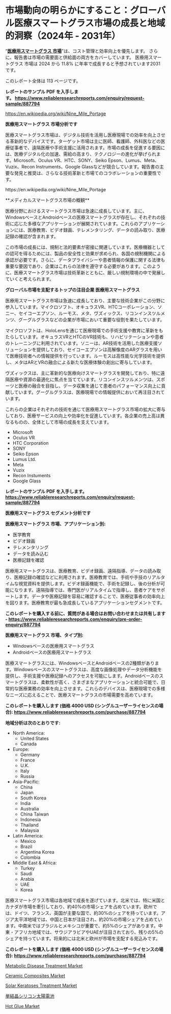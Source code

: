<p><h1>市場動向の明らかにすること：グローバル医療スマートグラス市場の成長と地域的洞察（2024年 - 2031年）</h1></p><p>&ldquo;<strong><a href="https://www.reliableresearchreports.com/medical-smart-glasses-r887794?utm_campaign=110&utm_medium=9&utm_source=Github&utm_content=ia&utm_term=13112024&utm_id=medical-smart-glasses">医療用スマートグラス 市場</a></strong>&rdquo;は、コスト管理と効率向上を優先します。 さらに、報告書は市場の需要面と供給面の両方をカバーしています。 医療用スマートグラス 市場は 2024 から 11.8% に年率で成長すると予想されています2031 です。</p>
<p>このレポート全体は 113 ページです。</p>
<p><strong>レポートのサンプル PDF を入手します。&nbsp;<a href="https://www.reliableresearchreports.com/enquiry/request-sample/887794?utm_campaign=110&utm_medium=9&utm_source=Github&utm_content=ia&utm_term=13112024&utm_id=medical-smart-glasses">https://www.reliableresearchreports.com/enquiry/request-sample/887794</a></strong></p>
<p><a href="https://en.wikipedia.org/wiki/Nine_Mile_Portage?utm_campaign=110&utm_medium=9&utm_source=Github&utm_content=ia&utm_term=13112024&utm_id=medical-smart-glasses">https://en.wikipedia.org/wiki/Nine_Mile_Portage</a></p>
<p><strong>医療用スマートグラス 市場分析です</strong></p>
<p><p>医療スマートグラス市場は、デジタル技術を活用し医療現場での効率を向上させる革新的なデバイスです。ターゲット市場は主に医師、看護師、外科医などの医療従事者で、遠隔医療や手術支援に活用されます。市場の成長を促進する要因には、医療デジタル化の加速、需給の高まり、テクノロジーの進化が挙げられます。Microsoft、Oculus VR、HTC、SONY、Seiko Epson、Lumus、Meta、Vuzix、Recon Instruments、Google Glassなどが競合しています。報告書の主要な発見と推奨は、さらなる技術革新と市場てのコラボレーションの重要性です。</p></p>
<p>https://en.wikipedia.org/wiki/Nine_Mile_Portage</p>
<p><p>**メディカルスマートグラス市場の概観**</p><p>医療分野におけるスマートグラス市場は急速に成長しています。主に、WindowsベースとAndroidベースの医療スマートグラスが存在し、それぞれの技術に応じた多様なアプリケーションが展開されています。これらのアプリケーションには、医療教育、ビデオ録画、テレメンタリング、データの読み取り、医療記録の確認が含まれます。</p><p>この市場の成長には、規制と法的要素が密接に関連しています。医療機器としての認可を得るためには、製品の安全性と効果が求められ、各国の規制機関による承認が必要です。さらに、データプライバシーや患者情報の保護に関する法律も重要な要因であり、企業はこれらの法律を遵守する必要があります。このように、医療スマートグラス市場は技術革新とともに、厳しい規制環境の中で発展していくと考えられます。</p></p>
<p><strong>グローバル市場を支配するトップの注目企業 医療用スマートグラス</strong></p>
<p><p>医療用スマートグラス市場は急速に成長しており、主要な技術企業がこの分野に参入しています。マイクロソフト、オキュラスVR、HTCコーポレーション、ソニー、セイコーエプソン、ルーモス、メタ、ヴズィックス、リコンインスツルメンツ、グーグルグラスなどの企業が市場において重要な役割を果たしています。</p><p>マイクロソフトは、HoloLensを通じて医療現場での手術支援や教育に革新をもたらしています。オキュラスVRとHTCのVR技術も、リハビリテーションや患者のトレーニングに利用されています。ソニーは、AR技術を活用した医療支援ソリューションを提供しており、セイコーエプソンは高解像度のARグラスを用いて医療技術者への情報提供を行っています。ルーモスは高性能な光学技術を提供し、メタはARとVRの融合による新たな医療体験の創出に寄与しています。</p><p>ヴズィックスは、主に革新的な医療向けスマートグラスを開発しており、特に遠隔医療や資源の最適化に焦点を当てています。リコンインスツルメンツは、スポーツと医療の融合を目指し、データ収集を通じて患者のパフォーマンス向上に貢献しています。グーグルグラスは、医療現場での情報提供において再注目されています。</p><p>これらの企業はそれぞれの技術を通じて医療用スマートグラス市場の拡大に寄与しており、医療サービスの向上や効率化を促進しています。各企業の売上高は異なるものの、全体として市場の成長を支えています。</p></p>
<p><ul><li>Microsoft</li><li>Oculus VR</li><li>HTC Corporation</li><li>SONY</li><li>Seiko Epson</li><li>Lumus Ltd.</li><li>Meta</li><li>Vuzix</li><li>Recon Instuments</li><li>Google Glass</li></ul></p>
<p><strong>レポートのサンプル PDF を入手します。 <a href="https://www.reliableresearchreports.com/enquiry/request-sample/887794?utm_campaign=110&utm_medium=9&utm_source=Github&utm_content=ia&utm_term=13112024&utm_id=medical-smart-glasses">https://www.reliableresearchreports.com/enquiry/request-sample/887794</a></strong></p>
<p><strong>医療用スマートグラス セグメント分析です</strong></p>
<p><strong>医療用スマートグラス 市場、アプリケーション別:</strong></p>
<p><ul><li>医学教育</li><li>ビデオ録画</li><li>テレメンタリング</li><li>データを読み込む</li><li>医療記録を確認</li></ul></p>
<p><p>医療用スマートグラスは、医療教育、ビデオ録画、遠隔指導、データの読み取り、医療記録の確認などに利用されます。医療教育では、手術や手技のリアルタイムな視覚資料を提供します。ビデオ録画機能で、手術を記録し、後の分析が可能になります。遠隔指導では、専門医がリアルタイムで指導し、患者ケアをサポートします。データや医療記録を容易に確認することで、医療従事者の効率向上を図ります。医療教育が最も急成長しているアプリケーションセグメントです。</p></p>
<p><strong>このレポートを購入する前に、質問がある場合はお問い合わせまたは共有します - <a href="https://www.reliableresearchreports.com/enquiry/pre-order-enquiry/887794?utm_campaign=110&utm_medium=9&utm_source=Github&utm_content=ia&utm_term=13112024&utm_id=medical-smart-glasses">https://www.reliableresearchreports.com/enquiry/pre-order-enquiry/887794</a></strong></p>
<p><strong>医療用スマートグラス 市場、タイプ別:</strong></p>
<p><ul><li>Windowsベースの医療用スマートグラス</li><li>Androidベースの医療用スマートグラス</li></ul></p>
<p><p>医療スマートグラスには、WindowsベースとAndroidベースの2種類があります。Windowsベースのスマートグラスは、高度な画像処理やデータ分析機能を提供し、手術支援や医療記録へのアクセスを可能にします。Androidベースのスマートグラスは、柔軟性が高く、さまざまなアプリケーションと統合可能で、日常的な医療業務の効率を向上させます。これらのデバイスは、医療現場での多様なニーズに応えることで、医療スマートグラスの市場需要を高めています。</p></p>
<p><strong>このレポートを購入します (価格 4000 USD (シングルユーザーライセンスの場合): <a href="https://www.reliableresearchreports.com/purchase/887794?utm_campaign=110&utm_medium=9&utm_source=Github&utm_content=ia&utm_term=13112024&utm_id=medical-smart-glasses">https://www.reliableresearchreports.com/purchase/887794</a></strong></p>
<p><strong>地域分析は次のとおりです:</strong></p>
<p><ul>
    <li>
        North America:
        <ul>
            <li>United States</li>
            <li>Canada</li>
        </ul>
    </li>
    <li>
        Europe:
        <ul>
            <li>Germany</li>
            <li>France</li>
            <li>U.K.</li>
            <li>Italy</li>
            <li>Russia</li>
        </ul>
    </li>
    <li>
        Asia-Pacific:
        <ul>
            <li>China</li>
            <li>Japan</li>
            <li>South Korea</li>
            <li>India</li>
            <li>Australia</li>
            <li>China Taiwan</li>
            <li>Indonesia</li>
            <li>Thailand</li>
            <li>Malaysia</li>
        </ul>
    </li>
    <li>
        Latin America:
        <ul>
            <li>Mexico</li>
            <li>Brazil</li>
            <li>Argentina Korea</li>
            <li>Colombia</li>
        </ul>
    </li>
    <li>
        Middle East & Africa:
        <ul>
            <li>Turkey</li>
            <li>Saudi</li>
            <li>Arabia</li>
            <li>UAE</li>
            <li>Korea</li>
        </ul>
    </li>
    </ul></p>
<p><p>医療スマートグラス市場は各地域で成長を遂げています。北米では、特に米国とカナダが市場を牽引しており、約40%の市場シェアを占めています。欧州では、ドイツ、フランス、英国が主要な国で、約30%のシェアを持っています。アジア太平洋地域では、中国と日本が注目され、約20%の市場シェアを占めています。中南米ではブラジルとメキシコが重要で、約5%のシェアがあります。中東・アフリカ地域では、サウジアラビアやUAEが注目されており、残りの5%のシェアを持っています。将来的には北米と欧州が市場を支配する見込みです。</p></p>
<p><strong>このレポートを購入します (価格 4000 USD (シングルユーザーライセンスの場合): <a href="https://www.reliableresearchreports.com/purchase/887794?utm_campaign=110&utm_medium=9&utm_source=Github&utm_content=ia&utm_term=13112024&utm_id=medical-smart-glasses">https://www.reliableresearchreports.com/purchase/887794</a></strong></p>
<p><p><a href="https://issuu.com/reportprime-2/docs/metabolic-disease-treatment-market-_d4ffd9f480163f?utm_campaign=110&utm_medium=9&utm_source=Github&utm_content=ia&utm_term=13112024&utm_id=medical-smart-glasses">Metabolic Disease Treatment Market</a></p><p><a href="https://www.linkedin.com/pulse/ceramic-composites-market-industry-trends-forecast-period-zc8qe?utm_campaign=110&utm_medium=9&utm_source=Github&utm_content=ia&utm_term=13112024&utm_id=medical-smart-glasses">Ceramic Composites Market</a></p><p><a href="https://issuu.com/reportprime-2/docs/solar-keratoses-treatment-market-si_17e1a432a31d4e?utm_campaign=110&utm_medium=9&utm_source=Github&utm_content=ia&utm_term=13112024&utm_id=medical-smart-glasses">Solar Keratoses Treatment Market</a></p><p><a href="https://github.com/lababdou/Market-Research-Report-List-6/blob/main/411526423811.md?utm_campaign=110&utm_medium=9&utm_source=Github&utm_content=ia&utm_term=13112024&utm_id=medical-smart-glasses">単結晶シリコン太陽電池</a></p><p><a href="https://www.linkedin.com/pulse/global-hot-glue-market-landscape-future-trends-strategic-forecast-dunye?utm_campaign=110&utm_medium=9&utm_source=Github&utm_content=ia&utm_term=13112024&utm_id=medical-smart-glasses">Hot Glue Market</a></p></p>